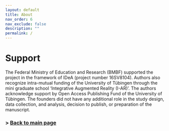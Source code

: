 ```yaml
---
layout: default
title: About
nav_order: 6
nav_exclude: false
description: ""
permalink: /
---
```




# Support
The Federal Ministry of Education and Research (BMBF) supported the project in the framework of IDeA (project number 16SV8104). Authors also recognize intra-mutual funding of the University of Tübingen through the mini graduate school ‘Integrative Augmented Reality (I-AR)’. The authors acknowledge support by Open Access Publishing Fund of the University of Tübingen. The founders did not have any additional role in the study design, data collection, and analysis, decision to publish, or preparation of the manuscript.

### > [Back to main page](https://zeissvisionsciencelab.github.io/HMD-FOV/)
